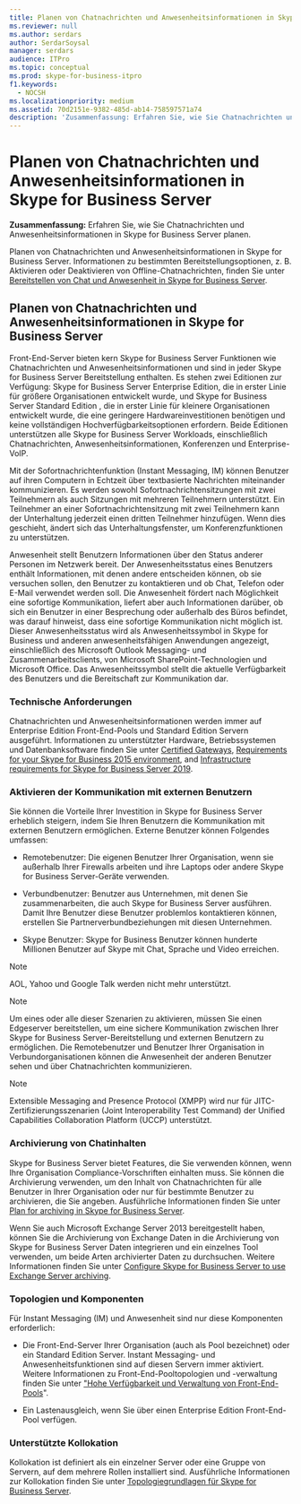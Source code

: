 ```yaml
---
title: Planen von Chatnachrichten und Anwesenheitsinformationen in Skype for Business Server
ms.reviewer: null
ms.author: serdars
author: SerdarSoysal
manager: serdars
audience: ITPro
ms.topic: conceptual
ms.prod: skype-for-business-itpro
f1.keywords:
  - NOCSH
ms.localizationpriority: medium
ms.assetid: 70d2151e-9382-485d-ab14-758597571a74
description: 'Zusammenfassung: Erfahren Sie, wie Sie Chatnachrichten und Anwesenheitsinformationen in Skype for Business Server planen.'
---
```


# <a name="plan-for-instant-messaging-and-presence-in-skype-for-business-server"></a>Planen von Chatnachrichten und Anwesenheitsinformationen in Skype for Business Server
 
**Zusammenfassung:** Erfahren Sie, wie Sie Chatnachrichten und Anwesenheitsinformationen in Skype for Business Server planen.
  
Planen von Chatnachrichten und Anwesenheitsinformationen in Skype for Business Server. Informationen zu bestimmten Bereitstellungsoptionen, z. B. Aktivieren oder Deaktivieren von Offline-Chatnachrichten, finden Sie unter [Bereitstellen von Chat und Anwesenheit in Skype for Business Server](../deploy/im-and-presence/im-and-presence.md).
  
## <a name="plan-for-instant-messaging-and-presence-in-skype-for-business-server"></a>Planen von Chatnachrichten und Anwesenheitsinformationen in Skype for Business Server

Front-End-Server bieten kern Skype for Business Server Funktionen wie Chatnachrichten und Anwesenheitsinformationen und sind in jeder Skype for Business Server Bereitstellung enthalten. Es stehen zwei Editionen zur Verfügung: Skype for Business Server Enterprise Edition, die in erster Linie für größere Organisationen entwickelt wurde, und Skype for Business Server Standard Edition , die in erster Linie für kleinere Organisationen entwickelt wurde, die eine geringere Hardwareinvestitionen benötigen und keine vollständigen Hochverfügbarkeitsoptionen erfordern. Beide Editionen unterstützen alle Skype for Business Server Workloads, einschließlich Chatnachrichten, Anwesenheitsinformationen, Konferenzen und Enterprise-VoIP.
  
Mit der Sofortnachrichtenfunktion (Instant Messaging, IM) können Benutzer auf ihren Computern in Echtzeit über textbasierte Nachrichten miteinander kommunizieren. Es werden sowohl Sofortnachrichtensitzungen mit zwei Teilnehmern als auch Sitzungen mit mehreren Teilnehmern unterstützt. Ein Teilnehmer an einer Sofortnachrichtensitzung mit zwei Teilnehmern kann der Unterhaltung jederzeit einen dritten Teilnehmer hinzufügen. Wenn dies geschieht, ändert sich das Unterhaltungsfenster, um Konferenzfunktionen zu unterstützen.
  
Anwesenheit stellt Benutzern Informationen über den Status anderer Personen im Netzwerk bereit. Der Anwesenheitsstatus eines Benutzers enthält Informationen, mit denen andere entscheiden können, ob sie versuchen sollen, den Benutzer zu kontaktieren und ob Chat, Telefon oder E-Mail verwendet werden soll. Die Anwesenheit fördert nach Möglichkeit eine sofortige Kommunikation, liefert aber auch Informationen darüber, ob sich ein Benutzer in einer Besprechung oder außerhalb des Büros befindet, was darauf hinweist, dass eine sofortige Kommunikation nicht möglich ist. Dieser Anwesenheitsstatus wird als Anwesenheitssymbol in Skype for Business und anderen anwesenheitsfähigen Anwendungen angezeigt, einschließlich des Microsoft Outlook Messaging- und Zusammenarbeitsclients, von Microsoft SharePoint-Technologien und Microsoft Office. Das Anwesenheitssymbol stellt die aktuelle Verfügbarkeit des Benutzers und die Bereitschaft zur Kommunikation dar. 
  
### <a name="technical-requirements"></a>Technische Anforderungen

Chatnachrichten und Anwesenheitsinformationen werden immer auf Enterprise Edition Front-End-Pools und Standard Edition Servern ausgeführt. Informationen zu unterstützter Hardware, Betriebssystemen und Datenbanksoftware finden Sie unter [Certified Gateways](../../SfbPartnerCertification/certification/infra-gateways.md), [Requirements for your Skype for Business 2015 environment](requirements-for-your-environment/requirements-for-your-environment.md), and [Infrastructure requirements for Skype for Business Server 2019](../../SfBServer2019/plan/system-requirements.md).
  
### <a name="enabling-communication-with-external-users"></a>Aktivieren der Kommunikation mit externen Benutzern

Sie können die Vorteile Ihrer Investition in Skype for Business Server erheblich steigern, indem Sie Ihren Benutzern die Kommunikation mit externen Benutzern ermöglichen. Externe Benutzer können Folgendes umfassen:
  
- Remotebenutzer: Die eigenen Benutzer Ihrer Organisation, wenn sie außerhalb Ihrer Firewalls arbeiten und ihre Laptops oder andere Skype for Business Server-Geräte verwenden.
    
- Verbundbenutzer: Benutzer aus Unternehmen, mit denen Sie zusammenarbeiten, die auch Skype for Business Server ausführen. Damit Ihre Benutzer diese Benutzer problemlos kontaktieren können, erstellen Sie Partnerverbundbeziehungen mit diesen Unternehmen. 
    
- Skype Benutzer: Skype for Business Benutzer können hunderte Millionen Benutzer auf Skype mit Chat, Sprache und Video erreichen.
    
> [!NOTE]
> AOL, Yahoo und Google Talk werden nicht mehr unterstützt. 
  
> [!NOTE]
> Um eines oder alle dieser Szenarien zu aktivieren, müssen Sie einen Edgeserver bereitstellen, um eine sichere Kommunikation zwischen Ihrer Skype for Business Server-Bereitstellung und externen Benutzern zu ermöglichen. Die Remotebenutzer und Benutzer Ihrer Organisation in Verbundorganisationen können die Anwesenheit der anderen Benutzer sehen und über Chatnachrichten kommunizieren. 
  
> [!NOTE]
> Extensible Messaging and Presence Protocol (XMPP) wird nur für JITC-Zertifizierungsszenarien (Joint Interoperability Test Command) der Unified Capabilities Collaboration Platform (UCCP) unterstützt. 
  
### <a name="archiving-im-content"></a>Archivierung von Chatinhalten

Skype for Business Server bietet Features, die Sie verwenden können, wenn Ihre Organisation Compliance-Vorschriften einhalten muss. Sie können die Archivierung verwenden, um den Inhalt von Chatnachrichten für alle Benutzer in Ihrer Organisation oder nur für bestimmte Benutzer zu archivieren, die Sie angeben. Ausführliche Informationen finden Sie unter [Plan for archiving in Skype for Business Server](archiving/archiving.md). 
  
Wenn Sie auch Microsoft Exchange Server 2013 bereitgestellt haben, können Sie die Archivierung von Exchange Daten in die Archivierung von Skype for Business Server Daten integrieren und ein einzelnes Tool verwenden, um beide Arten archivierter Daten zu durchsuchen. Weitere Informationen finden Sie unter [Configure Skype for Business Server to use Exchange Server archiving](../deploy/integrate-with-exchange-server/use-exchange-archiving.md).
  
### <a name="topologies-and-components"></a>Topologien und Komponenten

Für Instant Messaging (IM) und Anwesenheit sind nur diese Komponenten erforderlich:
  
- Die Front-End-Server Ihrer Organisation (auch als Pool bezeichnet) oder ein Standard Edition Server. Instant Messaging- und Anwesenheitsfunktionen sind auf diesen Servern immer aktiviert. Weitere Informationen zu Front-End-Pooltopologien und -verwaltung finden Sie unter ["Hohe Verfügbarkeit und Verwaltung von Front-End-Pools](high-availability-and-disaster-recovery/high-availability.md)".
    
- Ein Lastenausgleich, wenn Sie über einen Enterprise Edition Front-End-Pool verfügen.
    
### <a name="supported-collocation"></a>Unterstützte Kollokation

Kollokation ist definiert als ein einzelner Server oder eine Gruppe von Servern, auf dem mehrere Rollen installiert sind. Ausführliche Informationen zur Kollokation finden Sie unter [Topologiegrundlagen für Skype for Business Server](topology-basics/topology-basics.md). 
  


